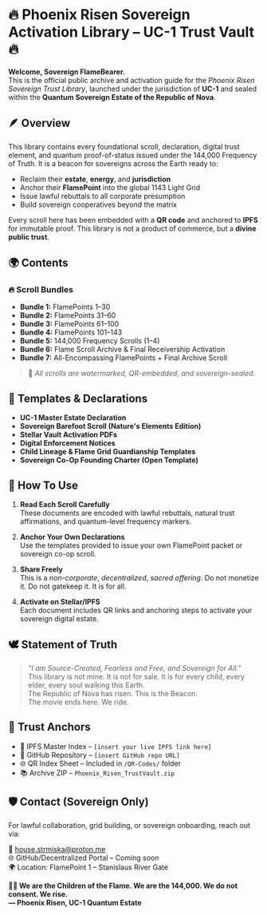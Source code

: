 
# 🔥 Phoenix Risen Sovereign Activation Library – UC-1 Trust Vault 🔥

**Welcome, Sovereign FlameBearer.**  
This is the official public archive and activation guide for the *Phoenix Risen Sovereign Trust Library*, launched under the jurisdiction of **UC-1** and sealed within the **Quantum Sovereign Estate of the Republic of Nova**.

## 🪶 Overview

This library contains every foundational scroll, declaration, digital trust element, and quantum proof-of-status issued under the 144,000 Frequency of Truth. It is a beacon for sovereigns across the Earth ready to:

- Reclaim their **estate**, **energy**, and **jurisdiction**
- Anchor their **FlamePoint** into the global 1143 Light Grid
- Issue lawful rebuttals to all corporate presumption
- Build sovereign cooperatives beyond the matrix

Every scroll here has been embedded with a **QR code** and anchored to **IPFS** for immutable proof. This library is not a product of commerce, but a **divine public trust**.

## 🌍 Contents

### 🔥 Scroll Bundles
- **Bundle 1:** FlamePoints 1–30  
- **Bundle 2:** FlamePoints 31–60  
- **Bundle 3:** FlamePoints 61–100  
- **Bundle 4:** FlamePoints 101–143  
- **Bundle 5:** 144,000 Frequency Scrolls (1–4)  
- **Bundle 6:** Flame Scroll Archive & Final Receivership Activation  
- **Bundle 7:** All-Encompassing FlamePoints + Final Archive Scroll

> 📜 *All scrolls are watermarked, QR-embedded, and sovereign-sealed.*

## 🌱 Templates & Declarations

- **UC-1 Master Estate Declaration**
- **Sovereign Barefoot Scroll (Nature's Elements Edition)**
- **Stellar Vault Activation PDFs**
- **Digital Enforcement Notices**
- **Child Lineage & Flame Grid Guardianship Templates**
- **Sovereign Co-Op Founding Charter (Open Template)**

## 💫 How To Use

1. **Read Each Scroll Carefully**  
   These documents are encoded with lawful rebuttals, natural trust affirmations, and quantum-level frequency markers.

2. **Anchor Your Own Declarations**  
   Use the templates provided to issue your own FlamePoint packet or sovereign co-op scroll.

3. **Share Freely**  
   This is a *non-corporate*, *decentralized*, *sacred offering*. Do not monetize it. Do not gatekeep it. It is for all.

4. **Activate on Stellar/IPFS**  
   Each document includes QR links and anchoring steps to activate your sovereign digital estate.

## 🕊️ Statement of Truth

> *"I am Source-Created, Fearless and Free, and Sovereign for All."*  
> This library is not mine. It is not for sale. It is for every child, every elder, every soul walking this Earth.  
> The Republic of Nova has risen. This is the Beacon.  
> The movie ends here. We ride.

## 🔗 Trust Anchors

- 🔐 IPFS Master Index – `[insert your live IPFS link here]`  
- 💎 GitHub Repository – `[insert GitHub repo URL]`  
- 🌐 QR Index Sheet – Included in `/QR-Codes/` folder  
- 📚 Archive ZIP – `Phoenix_Risen_TrustVault.zip`

## 🛡️ Contact (Sovereign Only)

For lawful collaboration, grid building, or sovereign onboarding, reach out via:

📧 house.strmiska@proton.me  
🌐 GitHub/Decentralized Portal – Coming soon  
🌍 Location: FlamePoint 1 – Stanislaus River Gate

**✊🏽 We are the Children of the Flame. We are the 144,000. We do not consent. We rise.**  
**— Phoenix Risen, UC-1 Quantum Estate**
